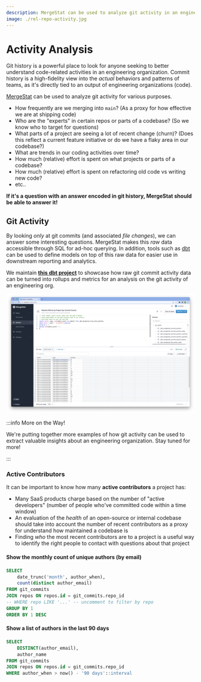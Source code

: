 ```yaml
---
description: MergeStat can be used to analyze git activity in an engineering organization.
image: ./rel-repo-activity.jpg
---
```


# Activity Analysis

Git history is a powerful place to look for anyone seeking to better understand code-related activities in an engineering organization.
Commit history is a high-fidelity view into the *actual* behaviors and patterns of teams, as it's directly tied to an output of engineering organizations (code).

[MergeStat](https://github.com/mergestat/mergestat) can be used to analyze git activity for various purposes.

- How frequently are we merging into `main`? (As a proxy for how effective we are at shipping code)
- Who are the "experts" in certain repos or parts of a codebase? (So we know who to target for questions)
- What parts of a project are seeing a lot of recent change (churn)? (Does this reflect a current feature initiative or do we have a flaky area in our codebase?)
- What are trends in our coding activities over time?
- How much (relative) effort is spent on what projects or parts of a codebase?
- How much (relative) effort is spent on refactoring old code vs writing new code?
- etc..

**If it's a question with an answer encoded in git history, MergeStat should be able to answer it!**

## Git Activity

By looking *only* at git commits (and associated *file changes*), we can answer some interesting questions.
MergeStat makes this *raw* data accessible through SQL for ad-hoc querying.
In addition, tools such as [dbt](https://www.getdbt.com/) can be used to define models on top of this raw data for easier use in downstream reporting and analytics.

We maintain [**this dbt project**](https://github.com/mergestat/mergestat-git-dbt) to showcase how raw git commit activity data can be turned into rollups and metrics for an analysis on the git activity of an engineering org.

[![Relatative repo activity](rel-repo-activity.jpg)](rel-repo-activity.jpg)

:::info More on the Way!

We're putting together more examples of how git activity can be used to extract valuable insights about an engineering organization.
Stay tuned for more!

:::

### Active Contributors

It can be important to know how many **active contributors** a project has:

- Many SaaS products charge based on the number of "active developers" (number of people who've committed code within a time window)
- An evaluation of the *health* of an open-source or internal codebase should take into account the number of recent contributors as a proxy for understand how maintained a codebase is
- Finding *who* the most recent contributors are to a project is a useful way to identify the right people to contact with questions about that project

#### Show the monthly count of unique authors (by email)

```sql
SELECT
    date_trunc('month', author_when),
    count(distinct author_email)
FROM git_commits
JOIN repos ON repos.id = git_commits.repo_id
-- WHERE repo LIKE '...' -- uncomment to filter by repo
GROUP BY 1
ORDER BY 1 DESC
```

#### Show a list of authors in the last 90 days

```sql
SELECT
    DISTINCT(author_email),
    author_name
FROM git_commits
JOIN repos ON repos.id = git_commits.repo_id
WHERE author_when > now() - '90 days'::interval
```
